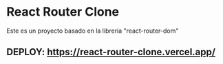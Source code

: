 # React Router Clone

Este es un proyecto basado en la libreria "react-router-dom"

## DEPLOY: https://react-router-clone.vercel.app/